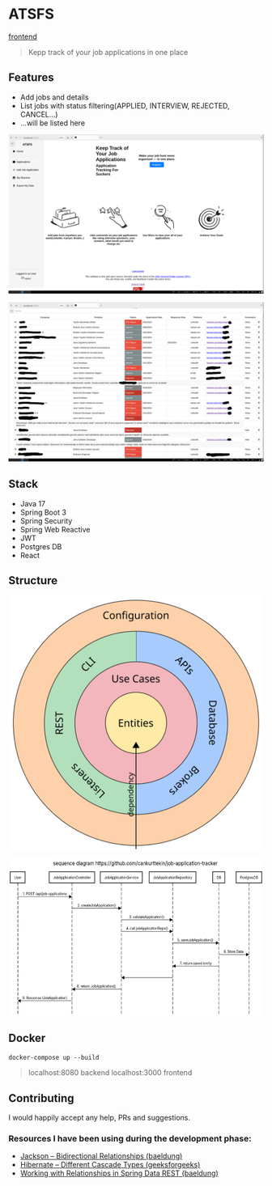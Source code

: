 # ATSFS
[frontend](https://github.com/cankurttekin/job-application-tracker/tree/frontend)
> Kepp track of your job applications in one place
## Features
- Add jobs and details
- List jobs with status filtering(APPLIED, INTERVIEW, REJECTED, CANCEL...)
- ...will be listed here

<img src="/assets/screenshot-atsfs-home.png"
alt="homepage">

<img src="/assets/screenshot-atsfs.png"
alt="homepage">

## Stack
- Java 17
- Spring Boot 3
- Spring Security
- Spring Web Reactive
- JWT
- Postgres DB
- React

## Structure
<img src="/assets/unclebob.svg"
     alt="unclebob"
     >
     
<img src="/assets/sequence-diagram.png"
     alt="sequence"
     height="309">

## Docker
```
docker-compose up --build
```
> localhost:8080 backend
> localhost:3000 frontend

## Contributing
I would happily accept any help, PRs and suggestions.

### Resources I have been using during the development phase:
- [Jackson – Bidirectional Relationships (baeldung)](https://www.baeldung.com/jackson-bidirectional-relationships-and-infinite-recursion)
- [Hibernate – Different Cascade Types (geeksforgeeks)](https://www.geeksforgeeks.org/hibernate-different-cascade-types/)
- [Working with Relationships in Spring Data REST (baeldung)](https://www.baeldung.com/spring-data-rest-relationships)
